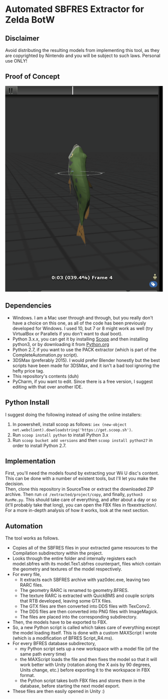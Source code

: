 # Automated SBFRES Extractor for Zelda BotW #

## Disclaimer ##

Avoid distributing the resulting models from implementing this tool, as they are copyrighted by Nintendo and you will be subject to such laws.  Personal use ONLY!

## Proof of Concept ##
<p align="center">
  <img src="proofofconcept/bassmoving.gif"/>
</p>

## Dependencies ##

 - Windows.  I am a Mac user through and through, but you really don't have a choice on this one, as all of the code has been previously developed for Windows.  I used 10, but 7 or 8 might work as well (try VirtualBox or Parallels if you don't want to dual boot).  
 - Python 3.x.x, you can get it by installing [Scoop](http://scoop.sh/) and then installing python3, or by downloading it from [Python.org](python.org)
 - Python 2.7, if you want to use the PACK extractor (which is part of the CompleteAutomation.py script).  
 - 3DSMax (preferably 2015).  I would prefer Blender honestly but the best scripts have been made for 3DSMax, and it isn't a bad tool ignoring the hefty price tag.  
 - This repository's contents (duh)
 - PyCharm, if you want to edit.  Since there is a free version, I suggest editing with that over another IDE.  

 
 ## Python Install ##
 I suggest doing the following instead of using the online installers: 
 1. In powershell, install scoop as follows: `iex (new-object net.webclient).downloadstring('https://get.scoop.sh')`.  
 2. Run `scoop install python` to install Python 3.x
 3. Run `scoop bucket add versions` and then `scoop install python27` in order to install Python 2.7.


## Implementation ##

First, you'll need the models found by extracting your Wii U disc's content.  This can be done with a number of existent tools, but I'll let you make the decision.  
Then, clone this repository in SourceTree or extract the downloaded ZIP archive.  Then run `cd /extracted/project/copy`, and finally, `python3 RunMe.py`. This should take care of everything, and after about a day or so (it'll probably take that long), you can open the FBX files in fbxextraction/.  For a more in-depth analysis of how it works, look at the next section.  

## Automation ##

The tool works as follows.  
 - Copies all of the SBFRES files in your extracted game resources to the Compilation subdirectory within the project.  
 - Looks through the entire folder and internally registers each model.sbfres with its model.Tex1.sbfres counterpart, files which contain the geometry and textures of the model respectively.  
 - For every file, 
    - It extracts each SBFRES archive with yaz0dec.exe, leaving two RARC files.  
    - The geometry RARC is renamed to geometry.BFRES.  
    - The texture RARC is extracted with QuickBMS and couple scripts that RTB developed, leaving some GTX files.  
    - The GTX files are then converted into DDS files with TexConv2.  
    - The DDS files are then converted into PNG files with ImageMagick.  
    - The files are placed into the corresponding subdirectory.  
 - Then, the models have to be exported to FBX.  
 - So, a new Python script is called which takes care of everything except the model loading itself.  This is done with a custom MAXScript I wrote (which is a modification of BFRES Script_R4.ms).  
 - For every BFRES database subdirectory, 
    - my Python script sets up a new workspace with a model file (of the same path every time)
    - the MAXScript loads the file and then fixes the model so that it will work better with Unity (rotation along the X axis by 90 degrees, Units change, etc.) before exporting it to the workspace in FBX format.  
    - the Python script takes both FBX files and stores them in the database, before starting the next model export.  
 - These files are then easily opened in Unity :)
